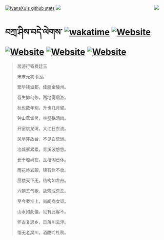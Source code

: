 [![IvanaXu's github stats](https://github-readme-stats.vercel.app/api?username=IvanaXu&theme=codeSTACKr)](https://github.com/anuraghazra/github-readme-stats)
<img align="right" src="https://github-readme-stats.vercel.app/api/top-langs/?username=IvanaXu&langs_count=8&theme=codeSTACKr" />
<img src="https://github-readme-stats.vercel.app/api/wakatime?username=IvanaXu&layout=compact&langs_count=8&theme=codeSTACKr&custom_title=Programming&nbsp;Times&nbsp;(Since&nbsp;Jul.29.2021)&range=all_time" />
# བཀྲ་ཤིས་བདེ་ལེགས་	[![wakatime](https://wakatime.com/badge/user/5043ee4a-e361-4607-9d47-d557f2005d05.svg)](https://wakatime.com/@5043ee4a-e361-4607-9d47-d557f2005d05)	[![Website](https://img.shields.io/website?label=tianchi&up_color=orange&up_message=IvanaXu&url=https%3A%2F%2Fshields.io)](https://tianchi.aliyun.com/home/science/scienceDetail?userId=1095279182618)	[![Website](https://img.shields.io/website?label=yuque&up_color=green&up_message=IvanaXu&url=https%3A%2F%2Fshields.io)](https://www.yuque.com/ivanaxu)	[![Website](https://img.shields.io/website?label=leetcode&up_color=yellow&up_message=IvanaXu&url=https%3A%2F%2Fshields.io)](https://leetcode.cn/u/ivanaxu)	[![Website](https://img.shields.io/website?label=aistudio&up_color=violet&up_message=IvanaXu&url=https%3A%2F%2Fshields.io)](https://aistudio.baidu.com/aistudio/personalcenter/thirdview/979775)
> 居游行寄费廷玉
>
> 宋末元初·仇远
>
> 繁华钱塘郡，佳丽金陵州。
> 
> 吾生抑何修，两地得居游。
> 
> 杭也数年别，升也几月留。
> 
> 钟山草堂灵，林壑殊清幽。
> 
> 开窗眺龙湾，大江日东流。
> 
> 凤皇非故台，不见白鹭洲。
> 
> 冶城冢累累，青溪波悠悠。
> 
> 长干塔尚在，瓦棺阁已休。
> 
> 雨花峙岩颠，锦石烂不收。
> 
> 层楼天下无，结构如龙舟。
> 
> 六朝王气歇，故籞成荒丘。
> 
> 至今秦淮上，尚闻商女讴。
> 
> 山水如此佳，见有此客不。
> 
> 怀古复思乡，日落川云浮。
> 
> 惜无老樊川，酒酣吟杜秋。
